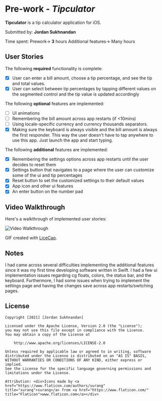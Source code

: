 # Pre-work - *Tipculator*

**Tipculator** is a tip calculator application for iOS.

Submitted by: **Jordan Sukhnandan**

Time spent: Prework-> **3** hours  Additional features-> Many hours

## User Stories

The following **required** functionality is complete:

* [x] User can enter a bill amount, choose a tip percentage, and see the tip and total values.
* [x] User can select between tip percentages by tapping different values on the segmented control and the tip value is updated accordingly

The following **optional** features are implemented:

* [ ] UI animations
* [ ] Remembering the bill amount across app restarts (if <10mins)
* [ ] Using locale-specific currency and currency thousands separators.
* [x] Making sure the keyboard is always visible and the bill amount is always the first responder. This way the user doesn't have to tap anywhere to use this app. Just launch the app and start typing.

The following **additional** features are implemented:

* [x] Remembering the settings options across app restarts until the user decides to reset them
* [x] Settings button that navigates to a page where the user can customize some of the ui and tip percentages
* [x] Reset button to set the customized settings to their default values
* [x] App icon and other ui features
* [x] An enter button on the number pad

## Video Walkthrough

Here's a walkthrough of implemented user stories:

<img src='http://i.imgur.com/link/to/your/gif/file.gif' title='Video Walkthrough' width='' alt='Video Walkthrough' />

GIF created with [LiceCap](http://www.cockos.com/licecap/).

## Notes

I had came across several difficulties implementing the additional features since it was my first time developing software written in Swift. I had a few ui implementation issues regarding cg floats, colors, the status bar, and the keyboard. Furthermore, I had some issues when trying to implement the settings page and having the changes save across app restarts/switching pages.

## License

    Copyright [2021] [Jordan Sukhnandan]

    Licensed under the Apache License, Version 2.0 (the "License");
    you may not use this file except in compliance with the License.
    You may obtain a copy of the License at

        http://www.apache.org/licenses/LICENSE-2.0

    Unless required by applicable law or agreed to in writing, software
    distributed under the License is distributed on an "AS IS" BASIS,
    WITHOUT WARRANTIES OR CONDITIONS OF ANY KIND, either express or implied.
    See the License for the specific language governing permissions and
    limitations under the License.
    
    Attribution: <div>Icons made by <a href="https://www.flaticon.com/authors/surang" title="surang">surang</a> from <a href="https://www.flaticon.com/" title="Flaticon">www.flaticon.com</a></div>
